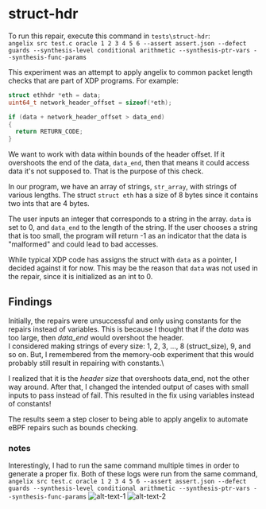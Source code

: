 # struct-hdr
To run this repair, execute this command in `tests\struct-hdr`:\
`angelix src test.c oracle 1 2 3 4 5 6 --assert assert.json --defect guards --synthesis-level conditional arithmetic --synthesis-ptr-vars --synthesis-func-params`

This experiment was an attempt to apply angelix to common packet length checks that are part of XDP programs. For example:
```c
struct ethhdr *eth = data;
uint64_t network_header_offset = sizeof(*eth);

if (data + network_header_offset > data_end)
{
  return RETURN_CODE;
}
```
We want to work with data within bounds of the header offset. If it overshoots the end of the data, `data_end`, then that means it could access data it's not supposed to. That is the purpose of this check.

In our program, we have an array of strings, `str_array`, with strings of various lengths. The struct `struct eth` has a size of 8 bytes since it contains two ints that are 4 bytes.

The user inputs an integer that corresponds to a string in the array. `data` is set to 0, and `data_end` to the length of the string. If the user chooses a string that is too small, the program will return -1 as an indicator that the data is "malformed" and could lead to bad accesses.

While typical XDP code has assigns the struct with `data` as a pointer, I decided against it for now. This may be the reason that `data` was not used in the repair, since it is initialized as an int to 0.

 ## Findings
Initially, the repairs were unsuccessful and only using constants for the repairs instead of variables. This is because I thought that if the *data* was too large, then *data_end* would overshoot the header.\
I considered making strings of every size: 1, 2, 3, ..., 8 (struct_size), 9, and so on. But, I remembered from the memory-oob experiment that this would probably still result in repairing with constants.\

I realized that it is the *header size* that overshoots data_end, not the other way around. After that, I changed the intended output of cases with small inputs to pass instead of fail. This resulted in the fix using variables instead of constants!

The results seem a step closer to being able to apply angelix to automate eBPF repairs such as bounds checking.

### notes
Interestingly, I had to run the same command multiple times in order to generate a proper fix.
Both of these logs were run from the same command, `angelix src test.c oracle 1 2 3 4 5 6 --assert assert.json --defect guards --synthesis-level conditional arithmetic --synthesis-ptr-vars --synthesis-func-params`
![alt-text-1](https://github.com/smartnic/angelix_findings/blob/main/struct-hdr/struct-hdr-try1.png "Failure") ![alt-text-2](https://github.com/smartnic/angelix_findings/blob/main/struct-hdr/struct-hdr-try2.png "Success")
